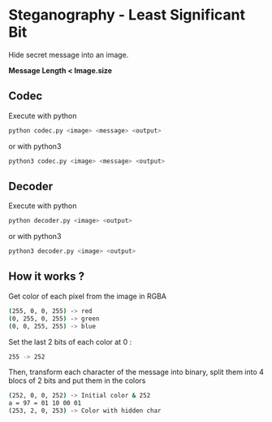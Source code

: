 # Steganography - Least Significant Bit

Hide secret message into an image.

**Message Length < Image.size**

## Codec

Execute with python
```bash
python codec.py <image> <message> <output>
```
or with python3
```bash
python3 codec.py <image> <message> <output>
```

## Decoder

Execute with python
```bash
python decoder.py <image> <output>
```
or with python3
```bash
python3 decoder.py <image> <output>
```

## How it works ?

Get color of each pixel from the image in RGBA
```bash
(255, 0, 0, 255) -> red
(0, 255, 0, 255) -> green
(0, 0, 255, 255) -> blue
```
Set the last 2 bits of each color at 0 : 
```bash
255 -> 252
```
Then, transform each character of the message into binary, split them into 4 blocs of 2 bits and put them in the colors
```bash
(252, 0, 0, 252) -> Initial color & 252
a = 97 = 01 10 00 01
(253, 2, 0, 253) -> Color with hidden char
```